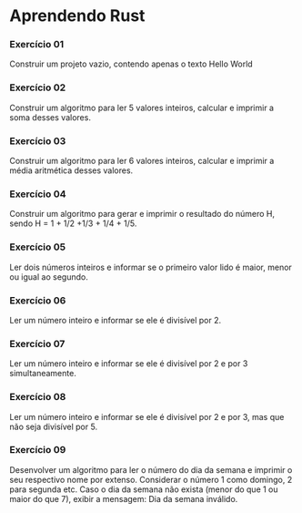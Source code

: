 # Aprendendo Rust

### Exercício 01

Construir um projeto vazio, contendo apenas o texto Hello World

### Exercício 02

Construir um algoritmo para ler 5 valores inteiros, calcular e imprimir a soma desses valores.

### Exercício 03

Construir um algoritmo para ler 6 valores inteiros, calcular e imprimir a média aritmética desses valores.

### Exercício 04

Construir um algoritmo para gerar e imprimir o resultado do número H, sendo H = 1 + 1/2 +1/3 + 1/4 + 1/5.

### Exercício 05

Ler dois números inteiros e informar se o primeiro valor lido é maior, menor ou igual ao segundo.

### Exercício 06

Ler um número inteiro e informar se ele é divisível por 2.

### Exercício 07

Ler um número inteiro e informar se ele é divisível por 2 e por 3 simultaneamente.

### Exercício 08

Ler um número inteiro e informar se ele é divisível por 2 e por 3, mas que não seja divisível por 5.

### Exercício 09

Desenvolver um algoritmo para ler o número do dia da semana e imprimir o seu respectivo nome por extenso. Considerar o número 1 como domingo, 2 para segunda
etc. Caso o dia da semana não exista (menor do que 1 ou maior do que 7), exibir a mensagem: Dia da semana inválido.
